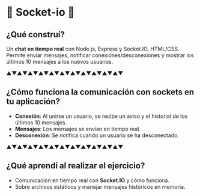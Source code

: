 # 🌸 Socket-io 🌸

## ¿Qué construí?
Un **chat en tiempo real** con Node.js, Express y Socket.IO, HTML/CSS.  
Permite enviar mensajes, notificar conexiones/desconexiones y mostrar los últimos 10 mensajes a los nuevos usuarios.

▲▼▲▼▲▼▲▼▲▼▲▼▲▼▲▼▲▼▲▼▲▼

## ¿Cómo funciona la comunicación con sockets en tu aplicación?
- **Conexión**: Al unirse un usuario, se recibe un aviso y el historial de los últimos 10 mensajes.  
- **Mensajes**: Los mensajes se envían en tiempo real.  
- **Desconexión**: Se notifica cuando un usuario se ha desconectado.

▲▼▲▼▲▼▲▼▲▼▲▼▲▼▲▼▲▼▲▼▲▼

## ¿Qué aprendí al realizar el ejercicio?
- Comunicación en tiempo real con **Socket.IO** y cómo funciona.   
- Sobre archivos estáticos y manejar mensajes históricos en memoria.
